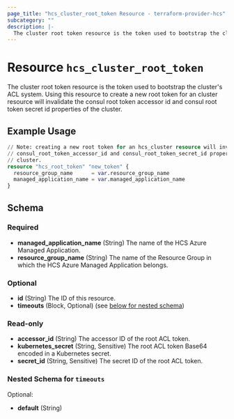 ```yaml
---
page_title: "hcs_cluster_root_token Resource - terraform-provider-hcs"
subcategory: ""
description: |-
  The cluster root token resource is the token used to bootstrap the cluster's ACL system. Using this resource to create a new root token for an cluster resource will invalidate the consul root token accessor id and consul root token secret id properties of the cluster.
---
```


# Resource `hcs_cluster_root_token`

The cluster root token resource is the token used to bootstrap the cluster's ACL system. Using this resource to create a new root token for an cluster resource will invalidate the consul root token accessor id and consul root token secret id properties of the cluster.

## Example Usage

```terraform
// Note: creating a new root token for an hcs_cluster resource will invalidate the
// consul_root_token_accessor_id and consul_root_token_secret_id properties of the
// cluster.
resource "hcs_root_token" "new_token" {
  resource_group_name      = var.resource_group_name
  managed_application_name = var.managed_application_name
}
```

## Schema

### Required

- **managed_application_name** (String) The name of the HCS Azure Managed Application.
- **resource_group_name** (String) The name of the Resource Group in which the HCS Azure Managed Application belongs.

### Optional

- **id** (String) The ID of this resource.
- **timeouts** (Block, Optional) (see [below for nested schema](#nestedblock--timeouts))

### Read-only

- **accessor_id** (String) The accessor ID of the root ACL token.
- **kubernetes_secret** (String, Sensitive) The root ACL token Base64 encoded in a Kubernetes secret.
- **secret_id** (String, Sensitive) The secret ID of the root ACL token.

<a id="nestedblock--timeouts"></a>
### Nested Schema for `timeouts`

Optional:

- **default** (String)


